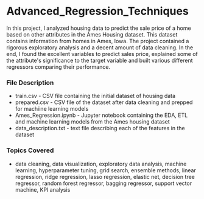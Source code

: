 # Advanced_Regression_Techniques

In this project, I analyzed housing data to predict the sale price of a home based on other attributes in the Ames Housing dataset. This dataset contains information from homes in Ames, Iowa. The project contained a rigorous exploratory analysis and a decent amount of data cleaning. In the end, I found the excellent variables to predict sales price, explained some of the attribute's significance to the target variable and built various different regressors comparing their performance.

### File Description 

- train.csv - CSV file containing the initial dataset of housing data 
- prepared.csv - CSV file of the dataset after data cleaning and prepped for machiine learning models
- Ames_Regression.ipynb - Jupyter notebook containing the EDA, ETL and machine learning models from the Ames housing dataset  
- data_description.txt - text file describing each of the features in the dataset


### Topics Covered 

- data cleaning, data visualization, exploratory data analysis, machine learning, hyperparameter tuning, grid search, ensemble methods, linear regression, ridge regression, lasso regression, elastic net, decision tree regressor, random forest regressor, bagging regressor, support vector machine, KPI analysis 
